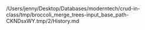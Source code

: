/Users/jenny/Desktop/Databases/moderntech/crud-in-class/tmp/broccoli_merge_trees-input_base_path-CKNDsxWY.tmp/2/History.md